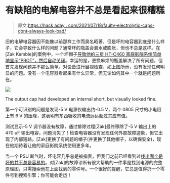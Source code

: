# 有缺陷的电解电容并不总是看起来很糟糕

> 原文:[https://hack aday . com/2021/07/18/faulty-electrolytic-caps-dont-always-look-bad/](https://hackaday.com/2021/07/18/faulty-electrolytic-caps-dont-always-look-bad/)

旧的电解电容器因不能像以前那样工作而臭名昭著，但是坏的电容器到底是什么样子，它会导致什么样的问题？通常坏的瓶盖会漏水或膨胀，但也不总是这样。在[Zak Kemble]的案例中，一个坏帽子[导致他的三星 HT-C460 家庭影院系统简单地显示“PROT”，然后自动关闭](https://blog.zakkemble.net/repairing-a-samsung-ht-c460-home-cinema-system/)。幸运的是，更换麻烦的瓶盖解决了所有问题，但首先发现问题并不那么简单。对设备进行目视检查，如上图所示，没有发现任何明显的问题。没有一个电容器看起来有什么异常，但无论如何其中一个就是问题所在。

[![](../Images/09538c4c9aeae3f48310dcc7fed7c753.png)](https://hackaday.com/wp-content/uploads/2021/07/PSU-Repair.jpg)

The output cap had developed an internal short, but visually looked fine.

第一个可识别的问题是发现-5 V 电源仅输出约-0.5 V，两个 0805 尺寸的小电阻上有 6 V 的压降，这表明有东西吸收的电流远远超过其应有值。

测试显示-5 V 调节器没有故障，通过排除过程[Zak]最终移除了-5 V 输出上的 470 uF 输出电容，问题消失了！检查电容器没有发现任何外部故障迹象，但它出现了内部短路。[Zak]更换了有问题的帽子(并更换了其他帽子，以确保安全)，现在他期待着让他的家庭影院系统使用更多年。

当一个 PSU 断气时，坏电容几乎总是被指责，但我们之前已经看到过[找出哪个是坏的并不总是容易的](https://hackaday.com/2021/01/26/chasing-down-bad-caps-to-save-a-troubled-psu/)。对[Zak]的故障诊断有很大帮助的一件事是找到电源的完整原理图，只需搜索他在上面找到的零件号。一个很好的提醒，它总是值得扔一个零件号到搜索引擎；你可能会走运！